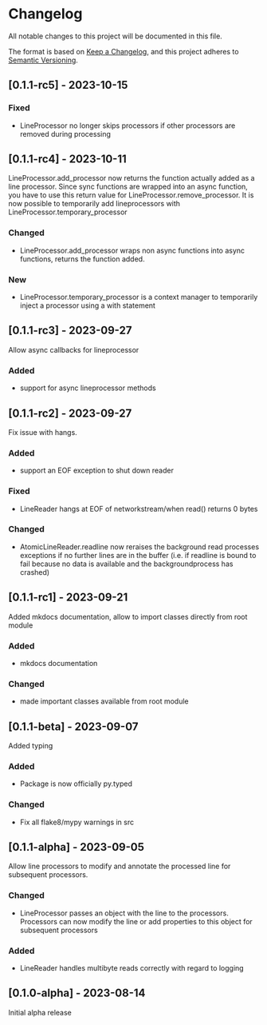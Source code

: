 # Changelog

All notable changes to this project will be documented in this file.

The format is based on [Keep a Changelog](https://keepachangelog.com/en/1.0.0/),
and this project adheres to [Semantic Versioning](https://semver.org/spec/v2.0.0.html).

## [0.1.1-rc5] - 2023-10-15

### Fixed

 - LineProcessor no longer skips processors if other processors are removed during processing

## [0.1.1-rc4] - 2023-10-11

LineProcessor.add_processor now returns the function actually added as a line processor.
Since sync functions are wrapped into an async function, you have to use this return value for
LineProcessor.remove_processor.
It is now possible to temporarily add lineprocessors with LineProcessor.temporary_processor
### Changed
 - LineProcessor.add_processor wraps non async functions into async functions, returns the 
   function added.

### New
 - LineProcessor.temporary_processor is a context manager to temporarily inject a processor using a with statement

## [0.1.1-rc3] - 2023-09-27
Allow async callbacks for lineprocessor

### Added
 - support for async lineprocessor methods

## [0.1.1-rc2] - 2023-09-27
Fix issue with hangs.

### Added
 - support an EOF exception to shut down reader

### Fixed
 - LineReader hangs at EOF of networkstream/when read() returns 0 bytes

### Changed
 - AtomicLineReader.readline now reraises the background read processes exceptions if no further lines are in the buffer
   (i.e. if readline is bound to fail because no data is available and the backgroundprocess has crashed)

## [0.1.1-rc1] - 2023-09-21
Added mkdocs documentation, allow to import classes directly from root module

### Added
 - mkdocs documentation

### Changed
 - made important classes available from root module

## [0.1.1-beta] - 2023-09-07
Added typing
### Added
 - Package is now officially py.typed
### Changed
 - Fix all flake8/mypy warnings in src
## [0.1.1-alpha] - 2023-09-05

Allow line processors to modify and annotate the processed line for subsequent processors.

### Changed
 - LineProcessor passes an object with the line to the processors.
 Processors can now modify the line or add properties to this object for subsequent processors

### Added
 - LineReader handles multibyte reads correctly with regard to logging

## [0.1.0-alpha] - 2023-08-14

Initial alpha release